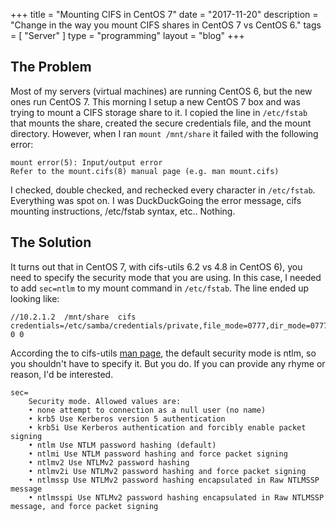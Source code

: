 +++
title = "Mounting CIFS in CentOS 7"
date = "2017-11-20"
description = "Change in the way you mount CIFS shares in CentOS 7 vs CentOS 6."
tags = [ "Server" ]
type = "programming"
layout = "blog"
+++

## The Problem

Most of my servers (virtual machines) are running CentOS 6, but the new ones run CentOS 7. This morning I setup a new CentOS 7 box and was trying to mount a CIFS storage share to it. I copied the line in `/etc/fstab` that mounts the share, created the secure credentials file, and the mount directory. However, when I ran `mount /mnt/share` it failed with the following error:

```
mount error(5): Input/output error
Refer to the mount.cifs(8) manual page (e.g. man mount.cifs)
```

I checked, double checked, and rechecked every character in `/etc/fstab`. Everything was spot on. I was DuckDuckGoing the error message, cifs mounting instructions, /etc/fstab syntax, etc.. Nothing.

## The Solution

It turns out that in CentOS 7, with cifs-utils 6.2 vs 4.8 in CentOS 6), you need to specify the security mode that you are using. In this case, I needed to add `sec=ntlm` to my mount command in `/etc/fstab`. The line ended up looking like:

```
//10.2.1.2	/mnt/share	cifs	credentials=/etc/samba/credentials/private,file_mode=0777,dir_mode=0777,sec=ntlm	0 0
```

According the to cifs-utils [man page](https://www.unix.com/man-page/debian/8/mount.cifs/), the default security mode is ntlm, so you shouldn't have to specify it. But you do. If you can provide any rhyme or reason, I'd be interested.

```
sec=
	Security mode. Allowed values are:
	• none attempt to connection as a null user (no name)
	• krb5 Use Kerberos version 5 authentication
	• krb5i Use Kerberos authentication and forcibly enable packet signing
	• ntlm Use NTLM password hashing (default)
	• ntlmi Use NTLM password hashing and force packet signing
	• ntlmv2 Use NTLMv2 password hashing
	• ntlmv2i Use NTLMv2 password hashing and force packet signing
	• ntlmssp Use NTLMv2 password hashing encapsulated in Raw NTLMSSP message
	• ntlmsspi Use NTLMv2 password hashing encapsulated in Raw NTLMSSP message, and force packet signing
```